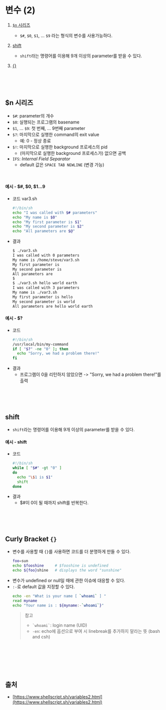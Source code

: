 # 변수 (2)

1. [`$n` 시리즈](#n-시리즈)
	- `$#`, `$0`, `$1`, ... `$9` 라는 형식의 변수를 사용가능하다.

2. [shift](#shift)
	- `shift`라는 명령어를 이용해 9개 이상의 parameter를 받을 수 있다.

3. [{}](#curly-bracket-)




<br><br><br>



## $n 시리즈

- `$#`: parameter의 개수
- `$0`: 실행되는 프로그램의 basename
- `$1`, ... `$9`: 첫 번째, ... 9번째 parameter
- `$?`: 마지막으로 실행한 command의 exit value
	- 예: 0 - 정상 종료
- `$!`: 마지막으로 실행한 background 프로세스의 pid
	- (마지막으로 실행한 background 프로세스가) 없으면 공백
- `IFS`: _Internal Field Separator_
	- default 값은 `SPACE TAB NEWLINE` (변경 가능)

<br>

#### 예시 - $#, $0, $1...9

* 코드
	var3<span>.sh</span>
	``` sh
	#!/bin/sh
	echo "I was called with $# parameters"
	echo "My name is $0"
	echo "My first parameter is $1"
	echo "My second parameter is $2"
	echo "All parameters are $@"
	```

* 결과
	``` sh
	$ ./var3.sh
	I was called with 0 parameters
	My name is /home/steve/var3.sh
	My first parameter is
	My second parameter is    
	All parameters are 
	$
	$ ./var3.sh hello world earth
	I was called with 3 parameters
	My name is ./var3.sh
	My first parameter is hello
	My second parameter is world
	All parameters are hello world earth
	```

#### 예시 - $?
* 코드
	``` sh
	#!/bin/sh
	/usr/local/bin/my-command
	if [ "$?" -ne "0" ]; then
	  echo "Sorry, we had a problem there!"
	fi
	```
* 결과
	- 프로그램이 0을 리턴하지 않았으면 -> "Sorry, we had a problem there!"를 출력


<br><br><br>


## shift
- `shift`라는 명령어를 이용해 9개 이상의 parameter를 받을 수 있다.

#### 예시 - shift
* 코드
	``` sh
	#!/bin/sh
	while [ "$#" -gt "0" ]
	do
	  echo "\$1 is $1"
	  shift
	done
	```	
* 결과
	* $#이 0이 될 때까지 shift를 반복한다.

<br><br><br>


## Curly Bracket `{}`
- 변수를 사용할 때 `{}`를 사용하면 코드를 더 분명하게 만들 수 있다.
	``` sh
	foo=sun
	echo $fooshine     # $fooshine is undefined
	echo ${foo}shine   # displays the word "sunshine"
	```
- 변수가 undefined or null일 때에 관한 이슈에 대응할 수 있다.
- `:-`로 default 값을 지정할 수 있다.
	``` sh
	echo -en "What is your name [ `whoami` ] "
	read myname
	echo "Your name is : ${myname:-`whoami`}"
	```
	> 참고
	> * `` `whoami` ``:  login name (UID)
	> * `-en`: echo에 옵션으로 부여 시 linebreak를 추가하지 말라는 뜻 (bash and csh)



<br><br><br><br><br>



## 출처
- [https://www.shellscript.sh/variables2.html](https://www.shellscript.sh/variables2.html)

